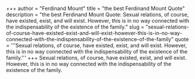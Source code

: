 +++
author = "Ferdinand Mount"
title = "the best Ferdinand Mount Quote"
description = "the best Ferdinand Mount Quote: Sexual relations, of course, have existed, exist, and will exist. However, this is in no way connected with the indispensability of the existence of the family."
slug = "sexual-relations-of-course-have-existed-exist-and-will-exist-however-this-is-in-no-way-connected-with-the-indispensability-of-the-existence-of-the-family"
quote = '''Sexual relations, of course, have existed, exist, and will exist. However, this is in no way connected with the indispensability of the existence of the family.'''
+++
Sexual relations, of course, have existed, exist, and will exist. However, this is in no way connected with the indispensability of the existence of the family.
